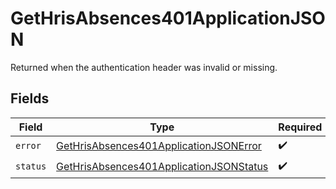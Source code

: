 # GetHrisAbsences401ApplicationJSON

Returned when the authentication header was invalid or missing.


## Fields

| Field                                                                                                         | Type                                                                                                          | Required                                                                                                      | Description                                                                                                   |
| ------------------------------------------------------------------------------------------------------------- | ------------------------------------------------------------------------------------------------------------- | ------------------------------------------------------------------------------------------------------------- | ------------------------------------------------------------------------------------------------------------- |
| `error`                                                                                                       | [GetHrisAbsences401ApplicationJSONError](../../models/operations/gethrisabsences401applicationjsonerror.md)   | :heavy_check_mark:                                                                                            | N/A                                                                                                           |
| `status`                                                                                                      | [GetHrisAbsences401ApplicationJSONStatus](../../models/operations/gethrisabsences401applicationjsonstatus.md) | :heavy_check_mark:                                                                                            | N/A                                                                                                           |